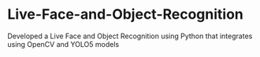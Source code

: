 # Live-Face-and-Object-Recognition
Developed a Live Face and Object Recognition using Python that integrates using OpenCV and YOLO5 models
